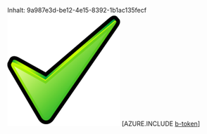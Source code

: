 Inhalt: 9a987e3d-be12-4e15-8392-1b1ac135fecf![Bild](b206a157-b9ed-4888-b047-28f48287884d.png)
[AZURE.INCLUDE [b-token](01473a1e-6039-495c-95b5-7d0d6b4d2e83.md)]
